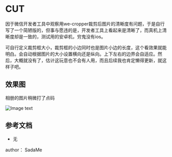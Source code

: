 # CUT

因于微信开发者工具中观察用we-cropper裁剪后图片的清晰度有问题，于是自行写了一个简陋版的，但事与愿违的是，开发者工具上看起来是清晰了，而真机上清晰度却是一致的，测试用的安卓机，穷鬼没有ios。

可自行定义裁剪框大小，裁剪框的小边同时也是图片小边的长度，这个看效果就能明白。会自动根据图片的大小设置横向还是纵向。上下左右的边界会自适应。然后，大概就没有了，估计这玩意也不会有人用，而且后续我也肯定懒得更新，就这样子吧。

## 效果图
相册的图片稍微打了点码

![Image text](https://github.com/dk130120110/cut/blob/master/miniprogram/images/cut.gif?raw=true)

## 参考文档

- 无

author： SadaMe
